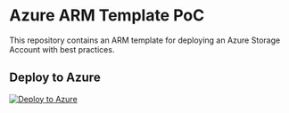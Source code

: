 # Azure ARM Template PoC

This repository contains an ARM template for deploying an Azure Storage Account with best practices.

## Deploy to Azure

[![Deploy to Azure](https://aka.ms/deploytoazurebutton)](https://portal.azure.com/#create/Microsoft.Template/uri/https%3A%2F%2Fraw.githubusercontent.com%2Fdeepthihr%2Fazure-iac-arm-poc%2Fmain%2Fazuredeploy.json)
